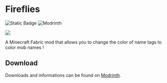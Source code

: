 # Fireflies
![Static Badge](https://img.shields.io/badge/Mod_Loader-Fabric-beige?&link=https%3A%2F%2Fmodrinth.com%2Fmod%2Ffabric-api)  <img src="https://img.shields.io/modrinth/dt/firefliies?logo=Modrinth&label=Modrinth%20Downloads&color=00af5c" alt="Modrinth">

<img src="https://imgur.com/a/gG2Rx9A">

A Minecraft Fabric mod that allows you to change the color of name tags to color mob names ! 


## Download
Downloads and informations can be found on [Modrinth](https://modrinth.com/mod/firefliies).
